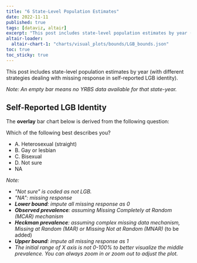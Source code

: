 ```yaml
---
title: "6 State-Level Population Estimates"
date: 2022-11-11
published: true
tags: [dataviz, altair]
excerpt: "This post includes state-level population estimates by year (with different strategies dealing with missing response)."
altair-loader:
  altair-chart-1: "charts/visual_plots/bounds/LGB_bounds.json"
toc: true
toc_sticky: true
---
```


This post includes state-level population estimates by year (with different strategies dealing with missing response in self-reported LGB identity).

*Note: An empty bar means no YRBS data available for that state-year.*

## Self-Reported LGB Identity

The **overlay** bar chart below is derived from the following question:

Which of the following best describes you?
- A. Heterosexual (straight)
- B. Gay or lesbian
- C. Bisexual
- D. Not sure
- NA

*Note:*
- *"Not sure" is coded as not LGB.*
- *"NA": missing response*
- ***Lower bound**: impute all missing response as 0*
- ***Observed prevalence**: assuming Missing Completely at Random (MCAR) mechanism*
- ***Heckman prevalence**: assuming complex missing data mechanism, Missing at Random (MAR) or Missing Not at Random (MNAR)* (to be added)
- ***Upper bound**: impute all missing response as 1*
- *The initial range of X axis is not 0-100% to better visualize the middle prevalence. You can always zoom in or zoom out to adjust the plot.*

<div id="altair-chart-1"></div>

